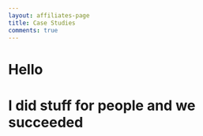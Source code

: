 ```yaml
---
layout: affiliates-page
title: Case Studies
comments: true
---
```

# Hello
# I did stuff for people and we succeeded
